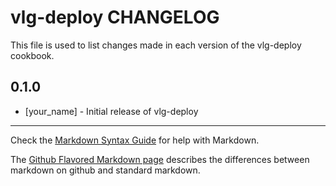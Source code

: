 vlg-deploy CHANGELOG
====================

This file is used to list changes made in each version of the vlg-deploy cookbook.

0.1.0
-----
- [your_name] - Initial release of vlg-deploy

- - -
Check the [Markdown Syntax Guide](http://daringfireball.net/projects/markdown/syntax) for help with Markdown.

The [Github Flavored Markdown page](http://github.github.com/github-flavored-markdown/) describes the differences between markdown on github and standard markdown.
